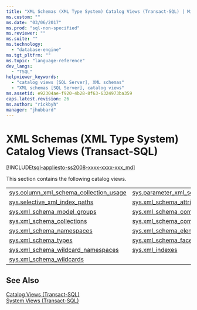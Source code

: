 ```yaml
---
title: "XML Schemas (XML Type System) Catalog Views (Transact-SQL) | Microsoft Docs"
ms.custom: ""
ms.date: "03/06/2017"
ms.prod: "sql-non-specified"
ms.reviewer: ""
ms.suite: ""
ms.technology: 
  - "database-engine"
ms.tgt_pltfrm: ""
ms.topic: "language-reference"
dev_langs: 
  - "TSQL"
helpviewer_keywords: 
  - "catalog views [SQL Server], XML schemas"
  - "XML schemas [SQL Server], catalog views"
ms.assetid: e92304ae-f920-4b28-8f63-6324973ba359
caps.latest.revision: 26
ms.author: "rickbyh"
manager: "jhubbard"
---
```

# XML Schemas (XML Type System) Catalog Views (Transact-SQL)
[!INCLUDE[tsql-appliesto-ss2008-xxxx-xxxx-xxx_md](../../../a9retired/includes/tsql-appliesto-ss2008-xxxx-xxxx-xxx-md.md)]

  This section contains the following catalog views.  
  
|||  
|-|-|  
|[sys.column_xml_schema_collection_usage](../../../relational-databases/reference/system-catalog-views/sys.column-xml-schema-collection-usages-transact-sql.md)|[sys.parameter_xml_schema_collection_usages](../../../relational-databases/reference/system-catalog-views/sys.parameter-xml-schema-collection-usages-transact-sql.md)|  
|[sys.selective_xml_index_paths](../../../relational-databases/reference/system-catalog-views/sys.selective-xml-index-paths-transact-sql.md)|[sys.xml_schema_attributes](../../../relational-databases/reference/system-catalog-views/sys.xml-schema-attributes-transact-sql.md)|  
|[sys.xml_schema_model_groups](../../../relational-databases/reference/system-catalog-views/sys.xml-schema-model-groups-transact-sql.md)|[sys.xml_schema_component_placements](../../../relational-databases/reference/system-catalog-views/sys.xml-schema-component-placements-transact-sql.md)|  
|[sys.xml_schema_collections](../../../relational-databases/reference/system-catalog-views/sys.xml-schema-collections-transact-sql.md)|[sys.xml_schema_components](../../../relational-databases/reference/system-catalog-views/sys.xml-schema-components-transact-sql.md)|  
|[sys.xml_schema_namespaces](../../../relational-databases/reference/system-catalog-views/sys.xml-schema-namespaces-transact-sql.md)|[sys.xml_schema_elements](../../../relational-databases/reference/system-catalog-views/sys.xml-schema-elements-transact-sql.md)|  
|[sys.xml_schema_types](../../../relational-databases/reference/system-catalog-views/sys.xml-schema-types-transact-sql.md)|[sys.xml_schema_facets](../../../relational-databases/reference/system-catalog-views/sys.xml-schema-facets-transact-sql.md)|  
|[sys.xml_schema_wildcard_namespaces](../../../relational-databases/reference/system-catalog-views/sys.xml-schema-wildcard-namespaces-transact-sql.md)|[sys.xml_indexes](../../../relational-databases/reference/system-catalog-views/sys.xml-indexes-transact-sql.md)|  
|[sys.xml_schema_wildcards](../../../relational-databases/reference/system-catalog-views/sys.xml-schema-wildcards-transact-sql.md)||  
  
## See Also  
 [Catalog Views &#40;Transact-SQL&#41;](../../../relational-databases/reference/system-catalog-views/catalog-views-transact-sql.md)   
 [System Views &#40;Transact-SQL&#41;](../../../a9retired/system-views-transact-sql.md)  
  
  